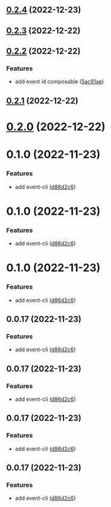 ## [0.2.4](https://github.com/wooksjs/wooksjs/compare/v0.2.3...v0.2.4) (2022-12-23)



## [0.2.3](https://github.com/wooksjs/wooksjs/compare/v0.2.2...v0.2.3) (2022-12-22)



## [0.2.2](https://github.com/wooksjs/wooksjs/compare/v0.2.1...v0.2.2) (2022-12-22)


### Features

* add event id composable ([5ac91ae](https://github.com/wooksjs/wooksjs/commit/5ac91ae6049bc83b7692bee382f52fbc5bdb6336))



## [0.2.1](https://github.com/wooksjs/wooksjs/compare/v0.1.0...v0.2.1) (2022-12-22)



# [0.2.0](https://github.com/wooksjs/wooksjs/compare/v0.1.0...v0.2.0) (2022-12-22)



# 0.1.0 (2022-11-23)


### Features

* add event-cli ([d86d2c6](https://github.com/wooksjs/wooksjs/commit/d86d2c68edf87bbfdcaea25014f0b46eed08d8ac))



# 0.1.0 (2022-11-23)


### Features

* add event-cli ([d86d2c6](https://github.com/wooksjs/wooksjs/commit/d86d2c68edf87bbfdcaea25014f0b46eed08d8ac))



# 0.1.0 (2022-11-23)


### Features

* add event-cli ([d86d2c6](https://github.com/wooksjs/wooksjs/commit/d86d2c68edf87bbfdcaea25014f0b46eed08d8ac))



## 0.0.17 (2022-11-23)


### Features

* add event-cli ([d86d2c6](https://github.com/wooksjs/wooksjs/commit/d86d2c68edf87bbfdcaea25014f0b46eed08d8ac))



## 0.0.17 (2022-11-23)


### Features

* add event-cli ([d86d2c6](https://github.com/wooksjs/wooksjs/commit/d86d2c68edf87bbfdcaea25014f0b46eed08d8ac))



## 0.0.17 (2022-11-23)


### Features

* add event-cli ([d86d2c6](https://github.com/wooksjs/wooksjs/commit/d86d2c68edf87bbfdcaea25014f0b46eed08d8ac))



## 0.0.17 (2022-11-23)


### Features

* add event-cli ([d86d2c6](https://github.com/wooksjs/wooksjs/commit/d86d2c68edf87bbfdcaea25014f0b46eed08d8ac))



